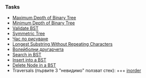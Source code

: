 ### Tasks
* [Maximum Depth of Binary Tree](https://leetcode.com/problems/maximum-depth-of-binary-tree/description/)
* [Minimum Depth of Binary Tree](https://leetcode.com/problems/minimum-depth-of-binary-tree/)
* [Validate BST](https://leetcode.com/problems/validate-binary-search-tree/description/)
* [Symmetric Tree](https://leetcode.com/problems/symmetric-tree/description/)
* [Час по рисуване](https://www.hackerrank.com/contests/sda-hw-6-2023/challenges/task3score/problem)
* [Longest Substring Without Repeating Characters](https://leetcode.com/problems/longest-substring-without-repeating-characters/description/)
* [Волейболни другарчета](https://www.hackerrank.com/contests/sda-hw-8/challenges/volleyball-friends/problem)
* [Search in BST](https://leetcode.com/problems/search-in-a-binary-search-tree/description/)
* [Insert into a BST](https://leetcode.com/problems/insert-into-a-binary-search-tree/description/)
* [Delete Node in a BST](https://leetcode.com/problems/delete-node-in-a-bst/description/)
* Traversals (първите 3 "невидимо" ползват стек): 
+++ [inorder](https://leetcode.com/problems/binary-tree-inorder-traversal/description/)
